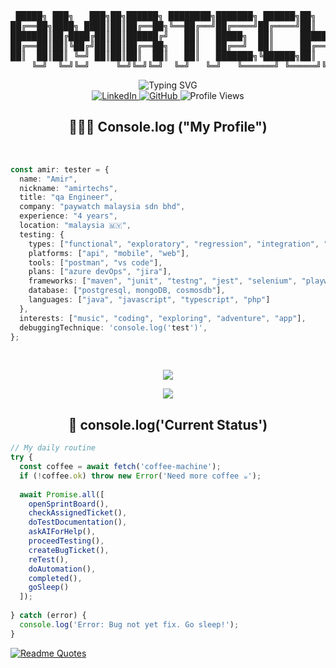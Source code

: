 <div align="center">
<pre>
 █████╗ ███╗   ███╗██╗██████╗ ████████╗███████╗ ██████╗██╗  ██╗███████╗
██╔══██╗████╗ ████║██║██╔══██╗╚══██╔══╝██╔════╝██╔════╝██║  ██║██╔════╝
███████║██╔████╔██║██║██████╔╝   ██║   █████╗  ██║     ███████║███████╗
██╔══██║██║╚██╔╝██║██║██╔══██╗   ██║   ██╔══╝  ██║     ██╔══██║╚════██║
██║  ██║██║ ╚═╝ ██║██║██║  ██║   ██║   ███████╗╚██████╗██║  ██║███████║
    ╚═╝  ╚═╝╚═╝     ╚═╝╚═╝╚═╝  ╚═╝   ╚═╝   ╚══════╝ ╚═════╝╚═╝  ╚═╝╚══════╝     
</pre>
</div>

<div align="center">
  <img src="https://readme-typing-svg.demolab.com?font=Fira+Code&duration=3000&pause=1000&color=6495ED&center=true&vCenter=true&width=435&lines=Bug+detective+🕵;Ctrl%2BC+%2B+Ctrl%2BV+Specialist;Automation+Tester;Debug+champion+%F0%9F%8F%86" alt="Typing SVG" />
</div>

<div align="center">
  <a href="https://www.linkedin.com/in/amirtechs/">
    <img src="https://img.shields.io/badge/LinkedIn-0077B5?style=for-the-badge&logo=linkedin&logoColor=white" alt="LinkedIn"/>
  </a>
  <a href="https://github.com/amirtechs">
    <img src="https://img.shields.io/badge/GitHub-100000?style=for-the-badge&logo=github&logoColor=white" alt="GitHub"/>
  </a>
  <img src="https://komarev.com/ghpvc/?username=amirtechs&style=for-the-badge&color=blue" alt="Profile Views"/>
</div>

<div align="center">
  <h2>🧑🏼‍💻 Console.log ("My Profile")</h2>
</div>

<br>
<div>

```typescript
const amir: tester = {
  name: "Amir",
  nickname: "amirtechs",
  title: "qa Engineer",
  company: "paywatch malaysia sdn bhd",
  experience: "4 years",
  location: "malaysia 🇲🇾",
  testing: {
    types: ["functional", "exploratory", "regression", "integration", "performance"],
    platforms: ["api", "mobile", "web"],
    tools: ["postman", "vs code"],
    plans: ["azure devOps", "jira"],
    frameworks: ["maven", "junit", "testng", "jest", "selenium", "playwright", "appium"],
    database: ["postgresql, mongoDB, cosmosdb"],
    languages: ["java", "javascript", "typescript", "php"]
  },
  interests: ["music", "coding", "exploring", "adventure", "app"],
  debuggingTechnique: 'console.log('test')',
};
```
</div>
</br>

<div>
  <p align="center">
    <img src="https://skillicons.dev/icons?i=postman,vscode,postgres,azure,maven,selenium,jest"/>
    </p>
    <p align="center">
    <img src="https://skillicons.dev/icons?i=postgresql,mongodb,java,javascript,typescript,php"/>
</p>
</div>

<div align="center">
  <h2>🎯 console.log('Current Status')</h2>
</div>

```javascript
// My daily routine
try {
  const coffee = await fetch('coffee-machine');
  if (!coffee.ok) throw new Error('Need more coffee ☕');
  
  await Promise.all([
    openSprintBoard(),
    checkAssignedTicket(),
    doTestDocumentation(),
    askAIForHelp(),
    proceedTesting(),
    createBugTicket(),
    reTest(),
    doAutomation(),
    completed(),
    goSleep()
  ]);
  
} catch (error) {
  console.log('Error: Bug not yet fix. Go sleep!');
}
```

[![Readme Quotes](https://quotes-github-readme.vercel.app/api?type=horizontal)](https://github.com/piyushsuthar/github-readme-quotes)